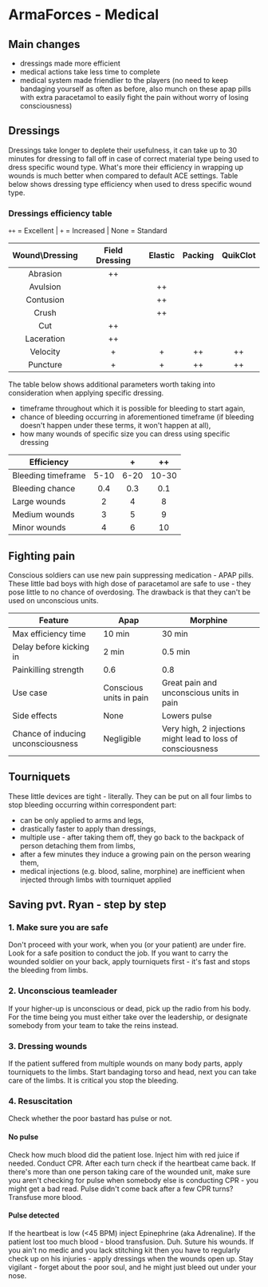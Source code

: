 ﻿# ArmaForces - Medical

## Main changes

- dressings made more efficient
- medical actions take less time to complete
- medical system made friendlier to the players (no need to keep bandaging yourself as often as before, also munch on these apap pills with extra paracetamol to easily fight the pain without worry of losing consciousness)

## Dressings

Dressings take longer to deplete their usefulness, it can take up to 30 minutes for dressing to fall off in case of correct material type being used to dress specific wound type. What's more their efficiency in wrapping up wounds is much better when compared to default ACE settings. Table below shows dressing type efficiency when used to dress specific wound type.

### Dressings efficiency table

`++` = Excellent | `+` = Increased | None = Standard

| Wound\Dressing | Field Dressing | Elastic | Packing | QuikClot |
| :------------: | :------------: | :-----: | :-----: | :------: |
|    Abrasion    |       ++       |         |         |          |
|    Avulsion    |                |   ++    |         |          |
|   Contusion    |                |   ++    |         |          |
|     Crush      |                |   ++    |         |          |
|      Cut       |       ++       |         |         |          |
|   Laceration   |       ++       |         |         |          |
|    Velocity    |       +        |    +    |   ++    |    ++    |
|    Puncture    |       +        |    +    |   ++    |    ++    |

The table below shows additional parameters worth taking into consideration when applying specific dressing. 

- timeframe throughout which it is possible for bleeding to start again,
- chance of bleeding occurring in aforementioned timeframe (if bleeding doesn't happen under these terms, it won't happen at all),
- how many wounds of specific size you can dress using specific dressing

| Efficiency            |      | +    | ++    |
|-----------------------|:----:|:----:|:-----:|
| Bleeding timeframe    | 5-10 | 6-20 | 10-30 |
| Bleeding chance       | 0.4  | 0.3  | 0.1   |
| Large wounds          | 2    | 4    | 8     |
| Medium wounds         | 3    | 5    | 9     |
| Minor wounds          | 4    | 6    | 10    |

## Fighting pain

Conscious soldiers can use new pain suppressing medication - APAP pills. These little bad boys with high dose of paracetamol are safe to use - they pose little to no chance of overdosing. The drawback is that they can't be used on unconscious units.

| Feature                            | Apap                    | Morphine                                                    |
| ---------------------------------- | ----------------------- | ----------------------------------------------------------- |
| Max efficiency time                | 10 min                  | 30 min                                                      |
| Delay before kicking in            | 2 min                   | 0.5 min                                                     |
| Painkilling strength               | 0.6                     | 0.8                                                         |
| Use case                           | Conscious units in pain | Great pain and unconscious units in pain                    |
| Side effects                       | None                    | Lowers pulse                                                |
| Chance of inducing unconsciousness | Negligible              | Very high, 2 injections might lead to loss of consciousness |

## Tourniquets 

These little devices are tight - literally. They can be put on all four limbs to stop bleeding occurring within correspondent part:

- can be only applied to arms and legs,
- drastically faster to apply than dressings, 
- multiple use - after taking them off, they go back to the backpack of person detaching them from limbs,
- after a few minutes they induce a growing pain on the person wearing them,
- medical injections (e.g. blood, saline, morphine) are inefficient when injected through limbs with tourniquet applied

## Saving pvt. Ryan - step by step

### 1. Make sure you are safe

Don't proceed with your work, when you (or your patient) are under fire. Look for a safe position to conduct the job. If you want to carry the wounded soldier on your back, apply tourniquets first - it's fast and stops the bleeding from limbs.

### 2. Unconscious teamleader

If your higher-up is unconscious or dead, pick up the radio from his body. For the time being you must either take over the leadership, or designate somebody from your team to take the reins instead.

### 3. Dressing wounds

If the patient suffered from multiple wounds on many body parts, apply tourniquets to the limbs. Start bandaging torso and head, next you can take care of the limbs. It is critical you stop the bleeding.

### 4. Resuscitation

Check whether the poor bastard has pulse or not.

#### No pulse

Check how much blood did the patient lose. Inject him with red juice if needed.
Conduct CPR. After each turn check if the heartbeat came back. If there's more than one person taking care of the wounded unit, make sure you aren't checking for pulse when somebody else is conducting CPR - you might get a bad read. Pulse didn't come back after a few CPR turns? Transfuse more blood.

#### Pulse detected

If the heartbeat is low (<45 BPM) inject Epinephrine (aka Adrenaline).
If the patient lost too much blood - blood transfusion. Duh.
Suture his wounds. If you ain't no medic and you lack stitching kit then you have to regularly check up on his injuries - apply dressings when the wounds open up. Stay vigilant - forget about the poor soul, and he might just bleed out under your nose.
